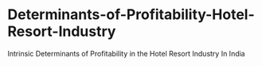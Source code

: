 # Determinants-of-Profitability-Hotel-Resort-Industry
Intrinsic Determinants of Profitability in the Hotel Resort Industry In India
